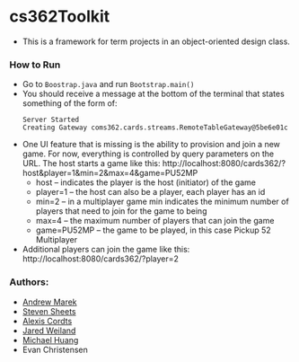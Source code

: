 # cs362Toolkit

- This is a framework for term projects in an object-oriented design class.

### How to Run

- Go to `Boostrap.java` and run `Bootstrap.main()`
- You should receive a message at the bottom of the terminal that states something of the form of:
  ```
  Server Started
  Creating Gateway coms362.cards.streams.RemoteTableGateway@5be6e01c
  ```
- One UI feature that is missing is the ability to provision and join a new game. For now, everything is controlled by
  query parameters on the URL. The host starts a game like
  this: http://localhost:8080/cards362/?host&player=1&min=2&max=4&game=PU52MP
  - host – indicates the player is the host (initiator) of the game
  - player=1 – the host can also be a player, each player has an id
  - min=2 – in a multiplayer game min indicates the minimum number of players that need to join for the game to being
  - max=4 – the maximum number of players that can join the game
  - game=PU52MP – the game to be played, in this case Pickup 52 Multiplayer
- Additional players can join the game like this: http://localhost:8080/cards362/?player=2

### Authors:

- [Andrew Marek](https://github.com/andmarek)
- [Steven Sheets](https://github.com/Paper-SSheets)
- [Alexis Cordts](https://github.com/alexiscordts)
- [Jared Weiland](https://github.com/jbweiland)
- [Michael Huang](https://github.com/miklyellow520)
- Evan Christensen
